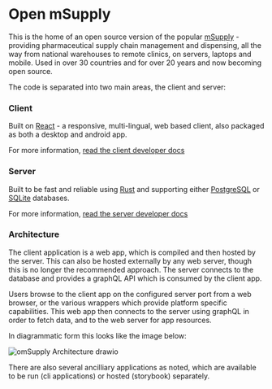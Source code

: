 # Open mSupply

This is the home of an open source version of the popular [mSupply](https://msupply.org.nz/) - providing pharmaceutical supply chain management and dispensing, all the way from national warehouses to remote clinics, on servers, laptops and mobile.
Used in over 30 countries and for over 20 years and now becoming open source.

The code is separated into two main areas, the client and server:

### Client
Built on [React](https://reactjs.org/) - a responsive, multi-lingual, web based client, also packaged as both a desktop and android app.

For more information, [read the client developer docs](client/README.md)


### Server
Built to be fast and reliable using [Rust](https://www.rust-lang.org/) and supporting either [PostgreSQL](https://www.postgresql.org/) or [SQLite](https://www.sqlite.org/index.html) databases.

For more information, [read the server developer docs](server/README.md)

### Architecture
The client application is a web app, which is compiled and then hosted by the server. This can also be hosted externally by any web server, though this is no longer the recommended approach. The server connects to the database and provides a graphQL API which is consumed by the client app.

Users browse to the client app on the configured server port from a web browser, or the various wrappers which provide platform specific capabilities. This web app then connects to the server using graphQL in order to fetch data, and to the web server for app resources.

In diagrammatic form this looks like the image below:

![omSupply Architecture drawio](https://user-images.githubusercontent.com/9192912/199419177-94766a4c-14d4-4fb7-8e75-d00455b61839.png)

There are also several ancilliary applications as noted, which are available to be run (cli applications) or hosted (storybook) separately.
